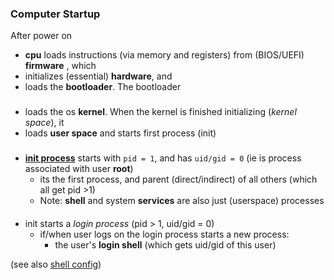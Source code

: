 ### Computer Startup

After power on
- **cpu** loads instructions (via memory and registers) from (BIOS/UEFI) **firmware** , which 
- initializes (essential) **hardware**, and 
- loads the **bootloader**. The bootloader 

###
- loads the os **kernel**. When the kernel is finished initializing (_kernel space_), it 
- loads **user space** and starts first process (init) 

###
- **[init process](init_process.md)**  starts with `pid = 1`, and has `uid/gid = 0` (ie is process associated with user **root**) 
    - its the first process, and parent (direct/indirect) of all others (which all get pid >1) 
    - Note: **shell** and system **services** are also just (userspace)  processes

####
- init starts a _login process_ (pid > 1, uid/gid = 0)
    - if/when user logs on the login process starts a new process:
        - the user's **login shell** (which gets uid/gid of this user)
            

(see also [shell config](shell_config.md))



